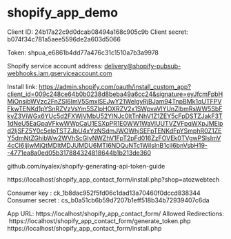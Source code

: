 # shopify_app_demo


Client ID: 24b17a22c9d0dcab08494a168c905c9b
Client secret: b074f34c781a5aee5596de2a603d5066


Token: shpua_e6861b4dd77a476c31c1510a7b3a9978

Shopify service account address: delivery@shopify-pubsub-webhooks.iam.gserviceaccount.com

Install link: https://admin.shopify.com/oauth/install_custom_app?client_id=009c248ce64b0b0238d8beba49a6cc24&signature=eyJfcmFpbHMiOnsibWVzc2FnZSI6ImV5SmxlSEJwY21WelgyRjBJam94TnpBMk1qUTFPVFkwTENKd1pYSnRZVzVsYm5SZlpHOXRZV2x1SWpvaVlYUnZlbmRsWW5SbFkyZ3ViWGx6YUc5d2FXWjVMbU52YlNJc0ltTnNhV1Z1ZEY5cFpDSTZJakF3T1dNeU5EaGpaVFkwWWpCaU1ESXpPR1E0WW1WaVlUUTVZVFpqWXpJMElpd2ljSFZ5Y0c5elpTSTZJbU4xYzNSdmJWOWhjSEFpTENKdFpYSmphR0Z1ZEY5dmNtZGhibWw2WVhScGIyNWZhV1FpT2pFd016ZzFOVEk0TVgwPSIsImV4cCI6IjIwMjQtMDItMDJUMDU6MTI6NDQuNTc1WiIsInB1ciI6bnVsbH19--4771ea8a0ed05b317884324818644b1b213de360


github.com/nyalex/shopify-generating-api-token-guide

https://localhost/shopify_app_contact_form/install.php?shop=atozwebtech

Consumer key : ck_1b8dac952f5fd06c1dad13a70460f0dccd838344
Consumer secret : cs_b0a51cb6b59d7207b1eff518b34b72939407c6da


App URL: https://localhost/shopify_app_contact_form/ Allowed Redirections:  https://localhost/shopify_app_contact_form/generate_token.php
https://localhost/shopify_app_contact_form/install.php